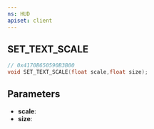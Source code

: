 ```yaml
---
ns: HUD
apiset: client
---
```

## SET_TEXT_SCALE

```c
// 0x4170B650590B3B00
void SET_TEXT_SCALE(float scale,float size);
```


## Parameters
* **scale**:
* **size**: